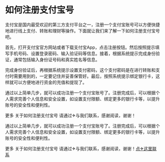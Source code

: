 # 如何注册支付宝号

支付宝是国内最受欢迎的第三方支付平台之一，注册一个支付宝账号可以方便快捷地进行线上支付、转账和理财等操作。下面就让我们来了解一下如何注册支付宝号吧。

首先，打开支付宝官方网站或者下载支付宝App，点击注册按钮。然后按照提示填写手机号码、设置登录密码、输入验证码等信息。接着，根据系统提示完成身份验证，通常包括输入身份证号码和真实姓名等信息。

完成身份验证后，再根据系统提示设置支付密码，这个支付密码是在进行转账和支付时需要用到的，一定要记住并妥善保管好。最后，按照系统提示绑定银行卡，这样就可以方便地进行资金的充值和提现了。

通过以上简单几步，就可以成功注册一个支付宝账号了。注册完成后，可以根据个人需求完善个人信息和安全设置，如设置支付限额、绑定更多的银行卡等，以提升账号的安全性和便利性。

更多 关于如何注册支付宝号 请通过✈与我们联系，感谢阅读，谢谢！

通过以上简单几步，就可以成功注册一个支付宝账号了。注册完成后，可以根据个人需求完善个人信息和安全设置，如设置支付限额、绑定更多的银行卡等，以提升账号的安全性和便利性。

更多 关于如何注册支付宝号 请通过✈与我们联系，感谢阅读，谢谢！[点✈这里联系](https://w.k02.cc)